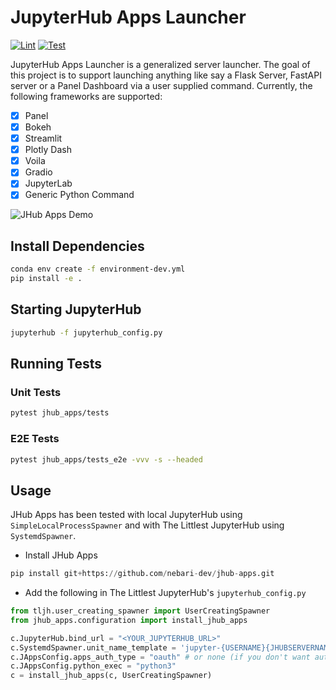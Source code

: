 # JupyterHub Apps Launcher

[![Lint](https://github.com/nebari-dev/jhub-apps/actions/workflows/lint.yml/badge.svg)](https://github.com/nebari-dev/jhub-apps/actions/workflows/lint.yml)
[![Test](https://github.com/nebari-dev/jhub-apps/actions/workflows/test.yml/badge.svg)](https://github.com/nebari-dev/jhub-apps/actions/workflows/test.yml)

JupyterHub Apps Launcher is a generalized server launcher. The goal of this project is to support
launching anything like say a Flask Server, FastAPI server or a Panel Dashboard via a user supplied
command. Currently, the following frameworks are supported:

- [x] Panel
- [x] Bokeh
- [x] Streamlit
- [x] Plotly Dash
- [x] Voila
- [x] Gradio
- [x] JupyterLab
- [x] Generic Python Command

![JHub Apps Demo](https://raw.githubusercontent.com/nebari-dev/jhub-apps/main/demo.gif)

## Install Dependencies

```bash
conda env create -f environment-dev.yml
pip install -e .
```

## Starting JupyterHub

```bash
jupyterhub -f jupyterhub_config.py
```

## Running Tests

### Unit Tests

```bash
pytest jhub_apps/tests
```

### E2E Tests

```bash
pytest jhub_apps/tests_e2e -vvv -s --headed
```

## Usage

JHub Apps has been tested with local JupyterHub using `SimpleLocalProcessSpawner` and with
The Littlest JupyterHub using `SystemdSpawner`.

* Install JHub Apps

```python
pip install git+https://github.com/nebari-dev/jhub-apps.git
```

* Add the following in The Littlest JupyterHub's `jupyterhub_config.py`

```python
from tljh.user_creating_spawner import UserCreatingSpawner
from jhub_apps.configuration import install_jhub_apps

c.JupyterHub.bind_url = "<YOUR_JUPYTERHUB_URL>"
c.SystemdSpawner.unit_name_template = 'jupyter-{USERNAME}{JHUBSERVERNAME}'
c.JAppsConfig.apps_auth_type = "oauth" # or none (if you don't want authentication on apps)
c.JAppsConfig.python_exec = "python3"
c = install_jhub_apps(c, UserCreatingSpawner)
```

